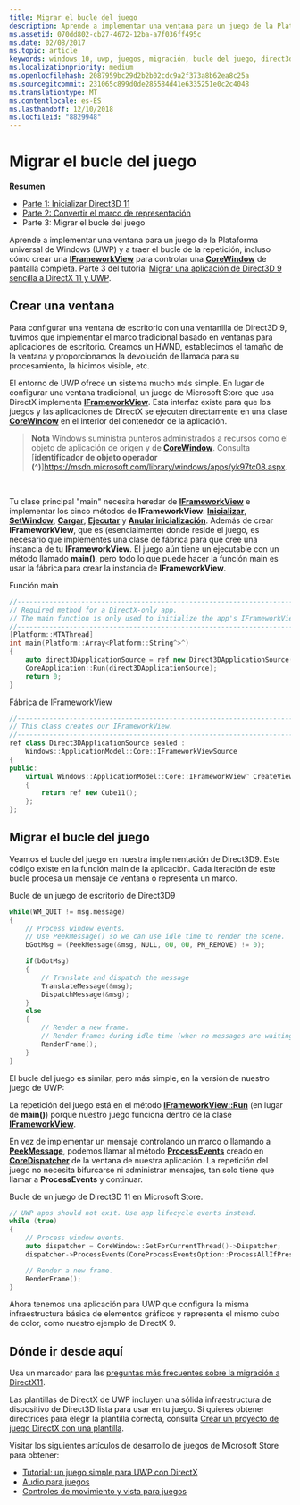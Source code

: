 ```yaml
---
title: Migrar el bucle del juego
description: Aprende a implementar una ventana para un juego de la Plataforma universal de Windows (UWP) y a traer el bucle de la repetición, incluso cómo crear una interfaz IFrameworkView para controlar una clase CoreWindow de pantalla completa.
ms.assetid: 070dd802-cb27-4672-12ba-a7f036ff495c
ms.date: 02/08/2017
ms.topic: article
keywords: windows 10, uwp, juegos, migración, bucle del juego, direct3d 9, directx 11
ms.localizationpriority: medium
ms.openlocfilehash: 2087959bc29d2b2b02cdc9a2f373a8b62ea8c25a
ms.sourcegitcommit: 231065c899d0de285584d41e6335251e0c2c4048
ms.translationtype: MT
ms.contentlocale: es-ES
ms.lasthandoff: 12/10/2018
ms.locfileid: "8829948"
---
```

# <a name="port-the-game-loop"></a>Migrar el bucle del juego



**Resumen**

-   [Parte 1: Inicializar Direct3D 11](simple-port-from-direct3d-9-to-11-1-part-1--initializing-direct3d.md)
-   [Parte 2: Convertir el marco de representación](simple-port-from-direct3d-9-to-11-1-part-2--rendering.md)
-   Parte 3: Migrar el bucle del juego


Aprende a implementar una ventana para un juego de la Plataforma universal de Windows (UWP) y a traer el bucle de la repetición, incluso cómo crear una [**IFrameworkView**](https://msdn.microsoft.com/library/windows/apps/hh700478) para controlar una [**CoreWindow**](https://msdn.microsoft.com/library/windows/apps/br208225) de pantalla completa. Parte 3 del tutorial [Migrar una aplicación de Direct3D 9 sencilla a DirectX 11 y UWP](walkthrough--simple-port-from-direct3d-9-to-11-1.md).

## <a name="create-a-window"></a>Crear una ventana


Para configurar una ventana de escritorio con una ventanilla de Direct3D 9, tuvimos que implementar el marco tradicional basado en ventanas para aplicaciones de escritorio. Creamos un HWND, establecimos el tamaño de la ventana y proporcionamos la devolución de llamada para su procesamiento, la hicimos visible, etc.

El entorno de UWP ofrece un sistema mucho más simple. En lugar de configurar una ventana tradicional, un juego de Microsoft Store que usa DirectX implementa [**IFrameworkView**](https://msdn.microsoft.com/library/windows/apps/hh700478). Esta interfaz existe para que los juegos y las aplicaciones de DirectX se ejecuten directamente en una clase [**CoreWindow**](https://msdn.microsoft.com/library/windows/apps/br208225) en el interior del contenedor de la aplicación.

> **Nota**  Windows suministra punteros administrados a recursos como el objeto de aplicación de origen y de [**CoreWindow**](https://msdn.microsoft.com/library/windows/apps/br208225). Consulta [**identificador de objeto operador (^)**]https://msdn.microsoft.com/library/windows/apps/yk97tc08.aspx.

 

Tu clase principal "main" necesita heredar de [**IFrameworkView**](https://msdn.microsoft.com/library/windows/apps/hh700478) e implementar los cinco métodos de **IFrameworkView**: [**Inicializar**](https://msdn.microsoft.com/library/windows/apps/hh700495), [**SetWindow**](https://msdn.microsoft.com/library/windows/apps/hh700509), [**Cargar**](https://msdn.microsoft.com/library/windows/apps/hh700501), [**Ejecutar**](https://msdn.microsoft.com/library/windows/apps/hh700505) y [**Anular inicialización**](https://msdn.microsoft.com/library/windows/apps/hh700523). Además de crear **IFrameworkView**, que es (esencialmente) donde reside el juego, es necesario que implementes una clase de fábrica para que cree una instancia de tu **IFrameworkView**. El juego aún tiene un ejecutable con un método llamado **main()**, pero todo lo que puede hacer la función main es usar la fábrica para crear la instancia de **IFrameworkView**.

Función main

```cpp
//-----------------------------------------------------------------------------
// Required method for a DirectX-only app.
// The main function is only used to initialize the app's IFrameworkView class.
//-----------------------------------------------------------------------------
[Platform::MTAThread]
int main(Platform::Array<Platform::String^>^)
{
    auto direct3DApplicationSource = ref new Direct3DApplicationSource();
    CoreApplication::Run(direct3DApplicationSource);
    return 0;
}
```

Fábrica de IFrameworkView

```cpp
//-----------------------------------------------------------------------------
// This class creates our IFrameworkView.
//-----------------------------------------------------------------------------
ref class Direct3DApplicationSource sealed : 
    Windows::ApplicationModel::Core::IFrameworkViewSource
{
public:
    virtual Windows::ApplicationModel::Core::IFrameworkView^ CreateView()
    {
        return ref new Cube11();
    };
};
```

## <a name="port-the-game-loop"></a>Migrar el bucle del juego


Veamos el bucle del juego en nuestra implementación de Direct3D9. Este código existe en la función main de la aplicación. Cada iteración de este bucle procesa un mensaje de ventana o representa un marco.

Bucle de un juego de escritorio de Direct3D9

```cpp
while(WM_QUIT != msg.message)
{
    // Process window events.
    // Use PeekMessage() so we can use idle time to render the scene. 
    bGotMsg = (PeekMessage(&msg, NULL, 0U, 0U, PM_REMOVE) != 0);

    if(bGotMsg)
    {
        // Translate and dispatch the message
        TranslateMessage(&msg);
        DispatchMessage(&msg);
    }
    else
    {
        // Render a new frame.
        // Render frames during idle time (when no messages are waiting).
        RenderFrame();
    }
}
```

El bucle del juego es similar, pero más simple, en la versión de nuestro juego de UWP:

La repetición del juego está en el método [**IFrameworkView::Run**](https://msdn.microsoft.com/library/windows/apps/hh700505) (en lugar de **main()**) porque nuestro juego funciona dentro de la clase [**IFrameworkView**](https://msdn.microsoft.com/library/windows/apps/hh700478).

En vez de implementar un mensaje controlando un marco o llamando a [**PeekMessage**](https://msdn.microsoft.com/library/windows/desktop/ms644943), podemos llamar al método [**ProcessEvents**](https://msdn.microsoft.com/library/windows/apps/br208215) creado en [**CoreDispatcher**](https://msdn.microsoft.com/library/windows/apps/br208211) de la ventana de nuestra aplicación. La repetición del juego no necesita bifurcarse ni administrar mensajes, tan solo tiene que llamar a **ProcessEvents** y continuar.

Bucle de un juego de Direct3D 11 en Microsoft Store.

```cpp
// UWP apps should not exit. Use app lifecycle events instead.
while (true)
{
    // Process window events.
    auto dispatcher = CoreWindow::GetForCurrentThread()->Dispatcher;
    dispatcher->ProcessEvents(CoreProcessEventsOption::ProcessAllIfPresent);

    // Render a new frame.
    RenderFrame();
}
```

Ahora tenemos una aplicación para UWP que configura la misma infraestructura básica de elementos gráficos y representa el mismo cubo de color, como nuestro ejemplo de DirectX 9.

## <a name="where-do-i-go-from-here"></a>Dónde ir desde aquí


Usa un marcador para las [preguntas más frecuentes sobre la migración a DirectX11](directx-porting-faq.md).

Las plantillas de DirectX de UWP incluyen una sólida infraestructura de dispositivo de Direct3D lista para usar en tu juego. Si quieres obtener directrices para elegir la plantilla correcta, consulta [Crear un proyecto de juego DirectX con una plantilla](user-interface.md).

Visitar los siguientes artículos de desarrollo de juegos de Microsoft Store para obtener:

-   [Tutorial: un juego simple para UWP con DirectX](tutorial--create-your-first-uwp-directx-game.md)
-   [Audio para juegos](working-with-audio-in-your-directx-game.md)
-   [Controles de movimiento y vista para juegos](tutorial--adding-move-look-controls-to-your-directx-game.md)

 

 




